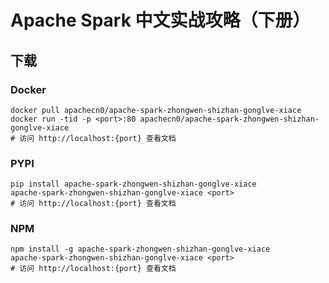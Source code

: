 # Apache Spark 中文实战攻略（下册）

## 下载

### Docker

```
docker pull apachecn0/apache-spark-zhongwen-shizhan-gonglve-xiace
docker run -tid -p <port>:80 apachecn0/apache-spark-zhongwen-shizhan-gonglve-xiace
# 访问 http://localhost:{port} 查看文档
```

### PYPI

```
pip install apache-spark-zhongwen-shizhan-gonglve-xiace
apache-spark-zhongwen-shizhan-gonglve-xiace <port>
# 访问 http://localhost:{port} 查看文档
```

### NPM

```
npm install -g apache-spark-zhongwen-shizhan-gonglve-xiace
apache-spark-zhongwen-shizhan-gonglve-xiace <port>
# 访问 http://localhost:{port} 查看文档
```